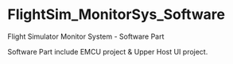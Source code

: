 # FlightSim_MonitorSys_Software
Flight Simulator Monitor System - Software Part

Software Part include EMCU project & Upper Host UI project.
